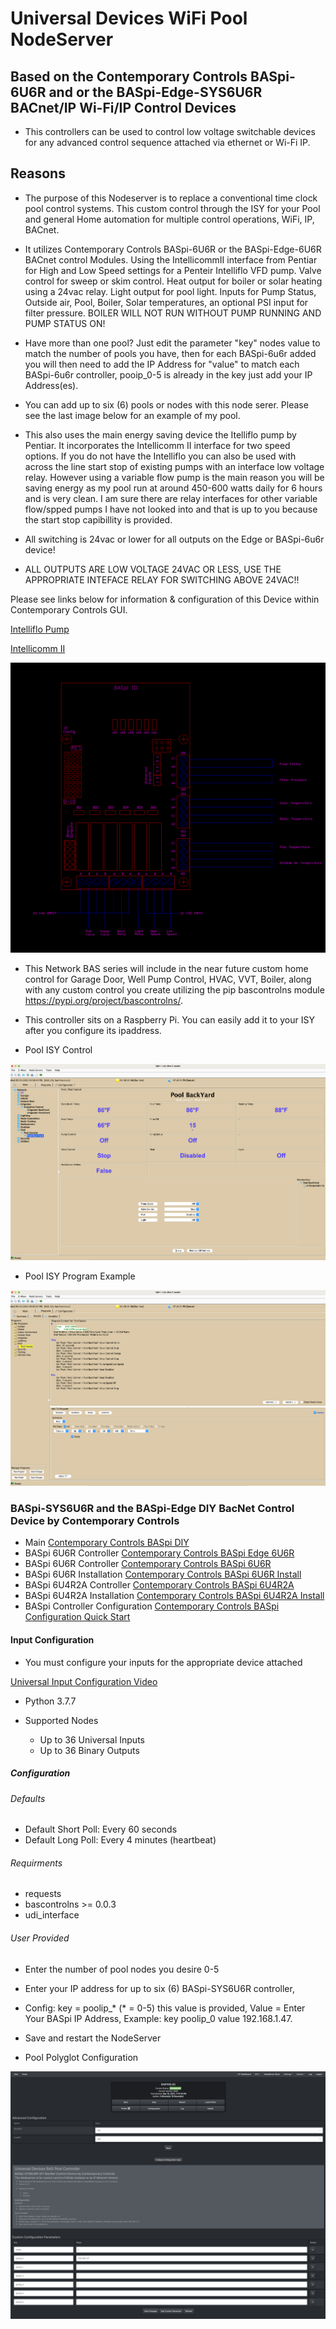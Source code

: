 # Universal Devices WiFi Pool NodeServer

## Based on the Contemporary Controls BASpi-6U6R and or the BASpi-Edge-SYS6U6R BACnet/IP Wi-Fi/IP Control Devices

* This controllers can be used to control low voltage switchable devices for any advanced control sequence attached via ethernet or Wi-Fi IP.

## Reasons

* The purpose of this Nodeserver is to replace a conventional time clock pool control systems. This custom control through the ISY for your Pool and general Home automation for multiple control operations, WiFi, IP, BACnet.

* It utilizes Contemporary Controls BASpi-6U6R or the BASpi-Edge-6U6R BACnet control Modules. Using the IntellicommII interface from Pentiar for High and Low Speed settings for a Penteir Intelliflo VFD pump.
Valve control for sweep or skim control.
Heat output for boiler or solar heating using a 24vac relay.
Light output for pool light.
Inputs for Pump Status, Outside air, Pool, Boiler, Solar temperatures, an optional PSI input for filter pressure. BOILER WILL NOT RUN WITHOUT PUMP RUNNING AND PUMP STATUS ON!

* Have more than one pool? Just edit the parameter "key" nodes value to match the number of pools you have, then for each BASpi-6u6r added you will then need to add the IP Address for "value" to match each BASpi-6u6r controller, pooip_0-5 is already in the key just add your IP Address(es).
* You can add up to six (6) pools or nodes with this node serer. Please see the last image below for an example of my pool.
* This also uses the main energy saving device the Itelliflo pump by Pentiar. It incorporates the Intellicomm II interface for two speed options. If you do not have the Intelliflo you can also be used with across the line start stop of existing pumps with an interface low voltage relay. However using a variable flow pump is the main reason you will be saving energy as my pool run at around 450-600 watts daily for 6 hours and is very clean. I am sure there are relay interfaces for other variable flow/spped pumps I have not looked into and that is up to you because the start stop capibillity is provided.
* All switching is 24vac or lower for all outputs on the Edge or BASpi-6u6r device!

* ALL OUTPUTS ARE LOW VOLTAGE 24VAC OR LESS, USE THE APPROPRIATE INTEFACE RELAY FOR SWITCHING ABOVE 24VAC!!

Please see links below for information & configuration of this Device within Contemporary Controls GUI.

[Intelliflo Pump](https://www.pentair.com/en-us/products/residential/pool-spa-equipment/pool-pumps/intelliflo_vsf.html)

[Intellicomm II](https://github.com/sjpbailey/udi-poly-baspool-python-master-v3/blob/ee737e521417fd444bea6171df800e65cc61c6c0/Archive-images/IntelliComm_II_Interface_Adapter_English.pdf)

![CAD Wiring](https://github.com/sjpbailey/udi-poly-baspool-python-master-v3/blob/a70bd778c9fcdfd42ddf0ad7fae1f9bfd7dbe54f/Archive-images/Pool-CAD.png)

* This Network BAS series will include in the near future custom home control for Garage Door, Well Pump Control, HVAC, VVT, Boiler, along with any custom control you create utilizing the pip bascontrolns module <https://pypi.org/project/bascontrolns/>.

* This controller sits on a Raspberry Pi. You can easily add it to your ISY after you configure its ipaddress.

* Pool ISY Control

![Pool Control](https://github.com/sjpbailey/udi-poly-baspool-python-master-v3/blob/96c5c65bc36aceb86f044b4f204713e52e2a0818/Archive-images/ISY_Pool_Control.png)

* Pool ISY Program Example

![Pool Program](https://github.com/sjpbailey/udi-poly-baspool-python-master-v3/blob/fc46203d14edef54d4c23816dbc5d4e4677cbfad/Archive-images/ISY_Pool_Program_Skim.png)

### BASpi-SYS6U6R and the BASpi-Edge DIY BacNet Control Device by Contemporary Controls

* Main
[Contemporary Controls BASpi DIY](https://www.ccontrols.com/basautomation/baspi.htm)
* BASpi 6U6R Controller
[Contemporary Controls BASpi Edge 6U6R](https://www.ccontrols.com/basautomation/baspiedge.php)
* BASpi 6U6R Controller
[Contemporary Controls BASpi 6U6R](https://www.ccontrols.com/pdf/ds/BASPI-datasheet.pdf)
* BASpi 6U6R Installation
[Contemporary Controls BASpi 6U6R Install](https://www.ccontrols.com/pdf/BASpi-hardware-install-guide.pdf)
* BASpi 6U4R2A Controller
[Contemporary Controls BASpi 6U4R2A](https://www.ccontrols.com/pdf/ds/BASPI-AO2-datasheet.pdf)
* BASpi 6U4R2A Installation
[Contemporary Controls BASpi 6U4R2A Install](https://www.ccontrols.com/pdf/TD180600.pdf)
* BASpi Controller Configuration
[Contemporary Controls BASpi Configuration Quick Start](https://www.ccontrols.com/pdf/is/BASPI-QSGuide.pdf)

#### Input Configuration

* You must configure your inputs for the appropriate device attached

[Universal Input Configuration Video](https://www.youtube.com/watch?v=hTd1mR7npP4)

* Python 3.7.7

* Supported Nodes
  * Up to 36 Universal Inputs
  * Up to 36 Binary Outputs
  
##### Configuration

###### Defaults

* Default Short Poll:  Every 60 seconds
* Default Long Poll: Every 4 minutes (heartbeat)

###### Requirments

* requests
* bascontrolns >= 0.0.3
* udi_interface

###### User Provided

* Enter the number of pool nodes you desire 0-5
* Enter your IP address for up to six (6) BASpi-SYS6U6R controller,
* Config: key = poolip_* (* = 0-5) this value is provided, Value = Enter Your BASpi IP Address, Example: key poolip_0  value 192.168.1.47.
* Save and restart the NodeServer

* Pool Polyglot Configuration

![BASPOOL Polyglot Configuration](https://github.com/sjpbailey/udi-poly-baspool-python-master-v3/blob/4c1e490fcd107386464fbba1d0ce24e7f741988c/Archive-images/Polyglot-config.png)
